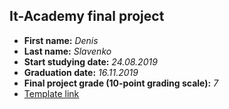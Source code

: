 ## It-Academy final project

* **First name:** _Denis_
* **Last name:** _Slavenko_
* **Start studying date:** _24.08.2019_
* **Graduation date:** _16.11.2019_
* **Final project grade (10-point grading scale):** _7_
* [Template link](https://www.templatemonster.com/ru/demo/54809.html "Link to the template used for the project")
